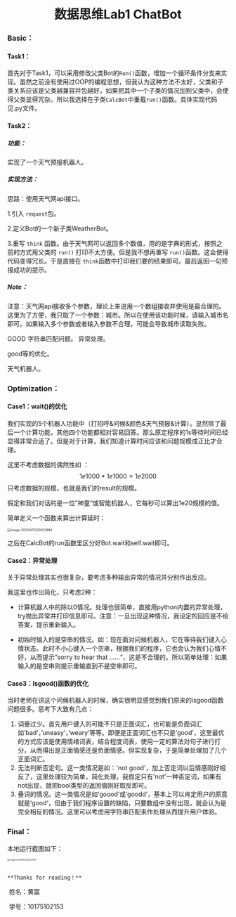 # <center>数据思维Lab1 ChatBot</center>

### Basic：

#### Task1：

首先对于Task1，可以采用修改父类Bot的`Run()`函数，增加一个循环条件分支来实现。虽然之前没有使用过OOP的编程思想，但我认为这种方法不太好，父类和子类关系应该是父类越兼容并包越好，如果把其中一个子类的情况加到父类中，会使得父类显得冗杂。所以我选择在子类`CalcBot`中重载`run()`函数。具体实现代码见.py文件。

#### Task2：

##### 功能：

实现了一个天气预报机器人。

##### 实现方法：

思路：使用天气网api接口。

1.引入 `request`包。

2.定义Bot的一个新子类WeatherBot。

3.重写 `think` 函数。由于天气网可以返回多个数值，用的是字典的形式，按照之前的方式用父类的 `run()` 打印不太方便。但是我不想再重写 `run()`函数。这会使得代码变得冗长。于是直接在 `think`函数中打印我们要的结果即可。最后返回一句预报成功的提示。 

##### Note：

注意：天气网api接收多个参数，理论上来说用一个数组接收并使用是最合理的。这里为了方便，我只取了一个参数：城市。所以在使用该功能时候，请输入城市名即可。如果输入多个参数或者输入参数不合理，可能会导致城市读取失败。

GOOD 字符串匹配问题。 异常处理。

good等的优化。

天气机器人。

### Optimization：

#### Case1：wait()的优化

我们实现的5个机器人功能中（打招呼&问候&颜色&天气预报&计算）。显然除了最后一个计算功能，其他四个功能都相对容易回答。那么原定程序的1s等待时间已经显得非常合适了。但是对于计算，我们知道计算时间应该和问题规模成正比才合理。

这里不考虑数据的偶然性如 ：
$$
1e1000 * 1e1000 = 1e2000
$$
只考虑数据的规模，也就是我们的result的规模。

假定和我们对话的是一位”神童“或智能机器人，它每秒可以算出1e20规模的值。

简单定义一个函数来算出计算延时：

<img src="C:\Users\wwwxi\AppData\Roaming\Typora\typora-user-images\image-20200411220023684.png" alt="image-20200411220023684" style="zoom: 50%;" />

之后在CalcBot的run函数里区分好Bot.wait和self.wait即可。



#### Case2：异常处理

关于异常处理其实也很复杂，要考虑多种输出异常的情况并分别作出反应。

我这里也作出简化，只考虑2种：

- 计算机器人中的除以0情况。处理也很简单，直接用python内置的异常处理，try抛出异常并打印信息即可。注意：一旦出现这种情况，我设定的回应是不给答案，提示重新输入。

- 初始时输入的是空串的情况。如：现在面对问候机器人，它在等待我们键入心情状态。此时不小心键入一个空串，根据我们的程序，它也会认为我们心情不好，从而提示”sorry to hear that ……“，这是不合理的。所以简单处理：如果输入的是空串则提示重输直到不是空串即可。

  

#### Case3：Isgood()函数的优化

当时老师在讲这个问候机器人的时候，确实很明显感觉到我们原来的isgood函数问题很多。思考下大致有几点：

1. 词量过少。首先用户键入的可能不只是正面词汇，也可能是负面词汇如’bad‘，’uneasy‘，’weary’等等。即便是正面词汇也不只是‘good’，这里最优的方式应该是使用情绪词表，结合程度词表，使用一定的算法对句子进行打分，从而得出是正面情感还是负面情感。但实现复杂，于是简单处理加了几个正面词汇。
2. 无法判断否定句。这一类情况是如：'not good'，加上否定词以后情感刚好相反了，这里处理较为简单，简化处理，我假定只有'not'一种否定词，如果有not出现，就把bool类型的返回值刚好取反即可。
3. 叠词的情况。这一类情况是如‘goood’或‘goodd’，基本上可以肯定用户的原意就是‘good‘，但由于我们程序设置的缺陷，只要数组中没有出现，就会认为是完全相反的情况。这里可以考虑用字符串匹配来作处理从而提升用户体验。



### Final：

本地运行截图如下：

<img src="C:\Users\wwwxi\AppData\Roaming\Typora\typora-user-images\image-20200411222203591.png" alt="image-20200411222203591" style="zoom: 33%;" />



 																										     **Thanks for reading！**

​                                                                                                                   姓名：黄震

​                                                                                                                   学号：10175102153